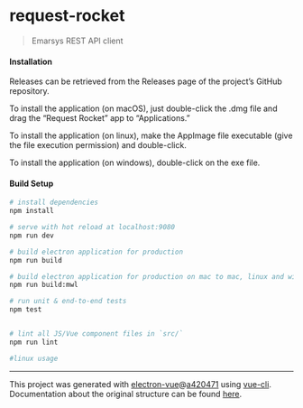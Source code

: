 # request-rocket

> Emarsys REST API client

#### Installation

Releases can be retrieved from the Releases page of the project’s GitHub repository.

To install the application (on macOS), just double-click the .dmg file and drag the “Request Rocket” app to “Applications.”

To install the application (on linux), make the AppImage file executable (give the file execution permission) and double-click.

To install the application (on windows), double-click on the exe file.

#### Build Setup

``` bash
# install dependencies
npm install

# serve with hot reload at localhost:9080
npm run dev

# build electron application for production
npm run build

# build electron application for production on mac to mac, linux and windows
npm run build:mwl

# run unit & end-to-end tests
npm test


# lint all JS/Vue component files in `src/`
npm run lint

#linux usage


```

---

This project was generated with [electron-vue](https://github.com/SimulatedGREG/electron-vue)@[a420471](https://github.com/SimulatedGREG/electron-vue/tree/a42047111091246608b36cf17dcf224cc4eaf064) using [vue-cli](https://github.com/vuejs/vue-cli). Documentation about the original structure can be found [here](https://simulatedgreg.gitbooks.io/electron-vue/content/index.html).
